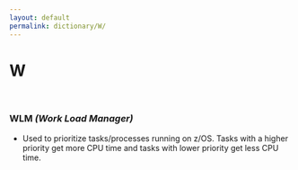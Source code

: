 ```yaml
---
layout: default
permalink: dictionary/W/
---
```


# W

&nbsp;

### WLM *(Work Load Manager)*
* Used to prioritize tasks/processes running on z/OS. Tasks with a higher priority get more CPU time and tasks with lower priority get less CPU time.